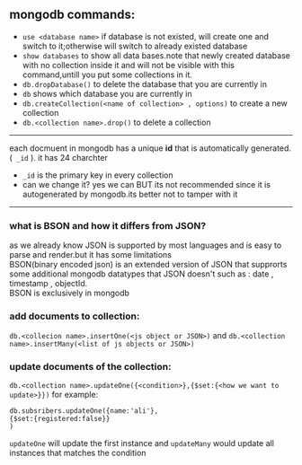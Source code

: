 ## mongodb commands:
* `use <database name>` if database is not existed, will create one and switch to it;otherwise will switch to already existed database
* `show databases` to show all data bases.note that newly created database with no collection inside it and will not be visible with this command,untill you put some collections in it.
* `db.dropDatabase()` to delete the database that you are currently in
* `db` shows which database you are currently in
* `db.createCollection(<name of collection> , options)` to create a new collection
* `db.<collection name>.drop()` to delete a collection
----
each docmuent in mongodb has a unique __id__ that is automatically generated.(` _id` ). it has 24 charchter    
* `_id` is the primary key in every collection
* can we change it? yes we can BUT its not recommended since it is autogenerated by mongodb.its better not to tamper with it

---
### what is BSON and how it differs from JSON?
as we already know JSON is supported by most languages and is easy to parse and render.but it has some limitations    
BSON(binary encoded json) is an extended version of JSON that supprorts some additional mongodb datatypes that JSON doesn't such as : date , timestamp , objectId.    
BSON is exclusively in mongodb    


### add documents to collection:
`db.<collecion name>.insertOne(<js object or JSON>)` and `db.<collection name>.insertMany(<list of js objects or JSON>)`    

### update documents of the collection:
`db.<collection name>.updateOne({<condition>},{$set:{<how we want to update>}})`
for example:
```
db.subsribers.updateOne({name:'ali'},
{$set:{registered:false}}
)
```

`updateOne` will update the first instance and `updateMany` would update all instances that matches the condition
